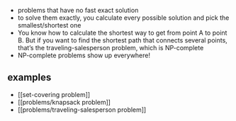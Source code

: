 - problems that have no fast exact solution
- to solve them exactly, you calculate every possible solution and pick the smallest/shortest one
- You know how to calculate the shortest way to get from point A to point B. But if you want to find the shortest path that connects several points, that’s the traveling-salesperson problem, which is NP-complete 
- NP-complete problems show up everywhere!
## examples
- [[set-covering problem]]
- [[problems/knapsack problem]]
- [[problems/traveling-salesperson problem]]

